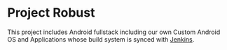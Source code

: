 Project Robust
=======================

This project includes Android fullstack including our own Custom Android OS and Applications whose build system is synced with [Jenkins](http://badwolf.network:8081/).
